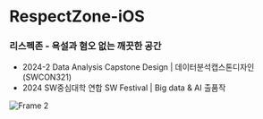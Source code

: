 # RespectZone-iOS
### 리스펙존 - 욕설과 혐오 없는 깨끗한 공간

- 2024-2 Data Analysis Capstone Design | 데이터분석캡스톤디자인 (SWCON321)
- 2024 SW중심대학 연합 SW Festival | Big data & AI 출품작

![Frame 2](https://github.com/user-attachments/assets/a450a3ba-d6d4-45dc-945d-6471f4e244b7)
